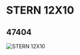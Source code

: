 # STERN 12X10
## 47404
![STERN 12X10](https://lc-www-live-s.legocdn.com/media/bricks/5/2/4209085.jpg)